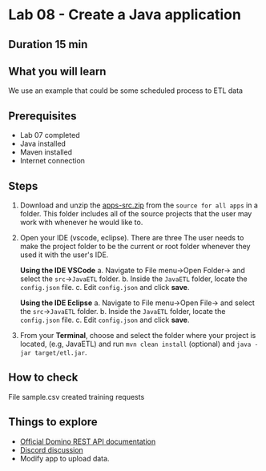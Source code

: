 # Lab 08 - Create a Java application

## Duration 15 min

## What you will learn

We use an example that could be some scheduled process to ETL data

## Prerequisites

- Lab 07 completed
- Java installed
- Maven installed
- Internet connection

## Steps

1. Download and unzip the [apps-src.zip](../downloads/apps-src.zip) from the `source for all apps` in a folder. This folder includes all of the source projects that the user may work with whenever he would like to. 
2. Open your IDE (vscode, eclipse). There are three  The user needs to make the project folder to be the current or root folder whenever they used it with the user's IDE.

    **Using the IDE VSCode**
    a. Navigate to File menu&rarr;Open Folder&rarr; and select the `src`&rarr;`JavaETL` folder. 
    b. Inside the `JavaETL` folder, locate the `config.json` file.
    c. Edit `config.json` and click **save**.

    **Using the IDE Eclipse**
    a. Navigate to File menu&rarr;Open File&rarr; and select the `src`&rarr;`JavaETL` folder. 
    b. Inside the `JavaETL` folder, locate the `config.json` file.
    c. Edit `config.json` and click **save**.

3. From your **Terminal**, choose and select the folder where your project is located, (e.g, JavaETL) and run `mvn clean install` (optional) and `java -jar target/etl.jar`.

## How to check

File sample.csv created training requests

## Things to explore

- [Official Domino REST API documentation](https://opensource.hcltechsw.com/Domino-rest-api/index.html)
- [Discord discussion](https://discord.com/invite/jmRHpDRnH4)
- Modify app to upload data.
